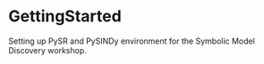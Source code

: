 # GettingStarted
Setting up PySR and PySINDy environment for the Symbolic Model Discovery workshop.
